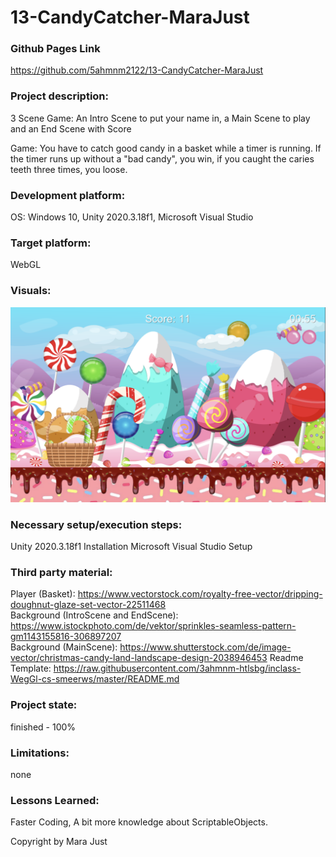 # 13-CandyCatcher-MaraJust

### Github Pages Link
https://github.com/5ahmnm2122/13-CandyCatcher-MaraJust

### Project description: 
3 Scene Game: An Intro Scene to put your name in, a Main Scene to play and an End Scene with Score

Game: You have to catch good candy in a basket while a timer is running. If the timer runs up without a "bad candy", you win, if you caught the caries teeth three times, you loose.

### Development platform: 
OS: Windows 10, Unity 2020.3.18f1, Microsoft Visual Studio

### Target platform: 
WebGL

### Visuals: 
<img width="1469" alt="Screenshot from Candy Game" src="/Assets/Pics/Screenshot_CandyGame.png">

### Necessary setup/execution steps: 
Unity 2020.3.18f1 Installation
Microsoft Visual Studio Setup

### Third party material: 
Player (Basket): https://www.vectorstock.com/royalty-free-vector/dripping-doughnut-glaze-set-vector-22511468  
Background (IntroScene and EndScene): https://www.istockphoto.com/de/vektor/sprinkles-seamless-pattern-gm1143155816-306897207  
Background (MainScene): https://www.shutterstock.com/de/image-vector/christmas-candy-land-landscape-design-2038946453 
Readme Template: https://raw.githubusercontent.com/3ahmnm-htlsbg/inclass-WegGl-cs-smeerws/master/README.md  

### Project state: 
finished - 100%

### Limitations: 
none

### Lessons Learned: 
Faster Coding, A bit more knowledge about ScriptableObjects.

Copyright by Mara Just
